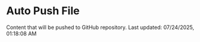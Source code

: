 # Auto Push File

Content that will be pushed to GitHub repository.
Last updated: 07/24/2025, 01:18:08 AM